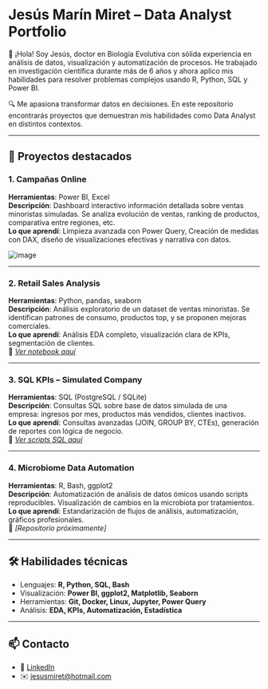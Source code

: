 # Jesús Marín Miret – Data Analyst Portfolio

👋 ¡Hola! Soy Jesús, doctor en Biología Evolutiva con sólida experiencia en análisis de datos, visualización y automatización de procesos. He trabajado en investigación científica durante más de 6 años y ahora aplico mis habilidades para resolver problemas complejos usando R, Python, SQL y Power BI.

🔍 Me apasiona transformar datos en decisiones. En este repositorio encontrarás proyectos que demuestran mis habilidades como Data Analyst en distintos contextos.

---

## 📂 Proyectos destacados

### 1. **Campañas Online**
**Herramientas**: Power BI, Excel  
**Descripción**: Dashboard interactivo información detallada sobre ventas minoristas simuladas. Se analiza evolución de ventas, ranking de productos, comparativa entre regiones, etc.  
**Lo que aprendí**: Limpieza avanzada con Power Query, Creación de medidas con DAX, diseño de visualizaciones efectivas y narrativa con datos. 


![image](https://github.com/user-attachments/assets/67b45176-6290-4352-9f2e-909a1bd20ea5)

---

### 2. **Retail Sales Analysis**
**Herramientas**: Python, pandas, seaborn  
**Descripción**: Análisis exploratorio de un dataset de ventas minoristas. Se identifican patrones de consumo, productos top, y se proponen mejoras comerciales.  
**Lo que aprendí**: Análisis EDA completo, visualización clara de KPIs, segmentación de clientes.  
📁 *[Ver notebook aquí](enlace-a-tu-notebook.ipynb)*

---

### 3. **SQL KPIs – Simulated Company**
**Herramientas**: SQL (PostgreSQL / SQLite)  
**Descripción**: Consultas SQL sobre base de datos simulada de una empresa: ingresos por mes, productos más vendidos, clientes inactivos.  
**Lo que aprendí**: Consultas avanzadas (JOIN, GROUP BY, CTEs), generación de reportes con lógica de negocio.  
📁 *[Ver scripts SQL aquí](enlace-sql)*

---

### 4. **Microbiome Data Automation**
**Herramientas**: R, Bash, ggplot2  
**Descripción**: Automatización de análisis de datos ómicos usando scripts reproducibles. Visualización de cambios en la microbiota por tratamientos.  
**Lo que aprendí**: Estandarización de flujos de análisis, automatización, gráficos profesionales.  
📁 *[Repositorio próximamente]*

---

## 🛠️ Habilidades técnicas

- Lenguajes: **R, Python, SQL, Bash**
- Visualización: **Power BI, ggplot2, Matplotlib, Seaborn**
- Herramientas: **Git, Docker, Linux, Jupyter, Power Query**
- Análisis: **EDA, KPIs, Automatización, Estadística**

---

## 📫 Contacto

- 💼 [LinkedIn](https://www.linkedin.com/in/jesus-marin-miret/)
- ✉️ jesusmiret@hotmail.com
